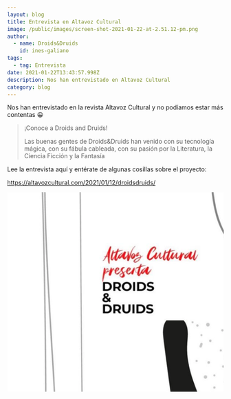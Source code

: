 ```yaml
---
layout: blog
title: Entrevista en Altavoz Cultural
image: /public/images/screen-shot-2021-01-22-at-2.51.12-pm.png
author:
  - name: Droids&Druids
    id: ines-galiano
tags:
  - tag: Entrevista
date: 2021-01-22T13:43:57.998Z
description: Nos han entrevistado en Altavoz Cultural
category: blog
---
```

Nos han entrevistado en la revista Altavoz Cultural y no podíamos estar más contentas 😀

> ¡Conoce a Droids and Druids!
>
> Las buenas gentes de Droids&Druids han venido con su tecnología mágica, con su fábula cableada, con su pasión por la Literatura, la Ciencia Ficción y la Fantasía

Lee la entrevista aquí y entérate de algunas cosillas sobre el proyecto: 

<https://altavozcultural.com/2021/01/12/droidsdruids/>

![](/public/images/screen-shot-2021-01-22-at-2.51.12-pm.png)